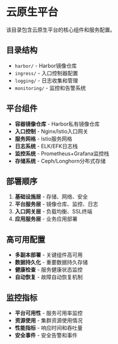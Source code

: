 # 云原生平台

该目录包含云原生平台的核心组件和服务配置。

## 目录结构

- `harbor/` - Harbor镜像仓库
- `ingress/` - 入口控制器配置
- `logging/` - 日志收集和管理
- `monitoring/` - 监控和告警系统

## 平台组件

- **容器镜像仓库** - Harbor私有镜像仓库
- **入口控制** - Nginx/Istio入口网关
- **服务网格** - Istio服务网格
- **日志系统** - ELK/EFK日志栈
- **监控系统** - Prometheus+Grafana监控栈
- **存储系统** - Ceph/Longhorn分布式存储

## 部署顺序

1. **基础设施层** - 存储、网络、安全
2. **平台服务层** - 镜像仓库、监控、日志
3. **入口网关层** - 负载均衡、SSL终端
4. **应用服务层** - 业务应用部署

## 高可用配置

- **多副本部署** - 关键组件高可用
- **数据持久化** - 重要数据持久存储
- **健康检查** - 服务健康状态监控
- **自动恢复** - 故障自动恢复机制

## 监控指标

- **平台可用性** - 服务可用率监控
- **资源使用** - 集群资源使用情况
- **性能指标** - 响应时间和吞吐量
- **安全事件** - 安全告警和事件